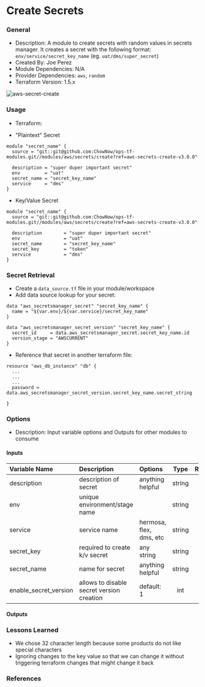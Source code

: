 # Create Secrets

### General

* Description: A module to create secrets with random values in secrets manager. It creates a secret with the following format: `env/service/secret_key_name` (eg. `uat/dms/super_secret`)
* Created By: Joe Perez
* Module Dependencies: N/A
* Provider Dependencies: `aws`, `random`
* Terraform Version: 1.5.x

![aws-secret-create](https://github.com/ChowNow/ops-tf-modules/workflows/aws-secret-create/badge.svg)

### Usage

* Terraform:

* "Plaintext" Secret
```hcl
module "secret_name" {
  source = "git::git@github.com:ChowNow/ops-tf-modules.git//modules/aws/secrets/create?ref=aws-secrets-create-v3.0.0"

  description = "super duper important secret"
  env         = "uat"
  secret_name = "secret_key_name"
  service     = "dms"
}
```

* Key/Value Secret
```hcl
module "secret_name" {
  source = "git::git@github.com:ChowNow/ops-tf-modules.git//modules/aws/secrets/create?ref=aws-secrets-create-v3.0.0"

  description        = "super duper important secret"
  env                = "uat"
  secret_name        = "secret_key_name"
  secret_key         = "token"
  service            = "dms"
}
```

### Secret Retrieval

* Create a `data_source.tf` file in your module/workspace
* Add data source lookup for your secret:

```
data "aws_secretsmanager_secret" "secret_key_name" {
  name = "${var.env}/${var.service}/secret_key_name"
}

data "aws_secretsmanager_secret_version" "secret_key_name" {
  secret_id     = data.aws_secretsmanager_secret.secret_key_name.id
  version_stage = "AWSCURRENT"
}
```
* Reference that secret in another terraform file:

```
resource "aws_db_instance" "db" {
  ...
  ...
  ...
  password = data.aws_secretsmanager_secret_version.secret_key_name.secret_string

}
```

### Options

* Description: Input variable options and Outputs for other modules to consume

#### Inputs

| Variable Name         | Description                               | Options                 |  Type  | Required? | Notes |
| :-------------------- | :---------------------------------------- | :---------------------- | :----: | :-------: | :---- |
| description           | description of secret                     | anything helpful        | string |    Yes    | N/A   |
| env                   | unique environment/stage name             |                         | string |    Yes    | N/A   |
| service               | service name                              | hermosa, flex, dms, etc | string |    Yes    | N/A   |
| secret_key            | required to create k/v secret             | any string              | string |    No     | N/A   |
| secret_name           | name for secret                           | anything helpful        | string |    Yes    | N/A   |
| enable_secret_version | allows to disable secret version creation | default: 1              |  int   |    No     | N/A   |

#### Outputs



### Lessons Learned
* We chose 32 character length because some products do not like special characters
* Ignoring changes to the key value so that we can change it without triggering terraform changes that might change it back


### References
